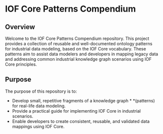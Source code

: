 # IOF Core Patterns Compendium

## Overview
Welcome to the IOF Core Patterns Compendium repository. This project provides a collection of reusable and well-documented ontology patterns for industrial data modeling, based on the IOF Core vocabulary. These patterns aim to assist data modelers and developers in mapping legacy data and addressing common industrial knowledge graph scenarios using IOF Core principles.

## Purpose
The purpose of this repository is to:

* Develop small, repetitive fragments of a knowledge graph * *(patterns) for real-life data modeling.
* Provide a practical guide for implementing IOF Core in industrial scenarios.
* Enable developers to create consistent, reusable, and validated data mappings using IOF Core.
